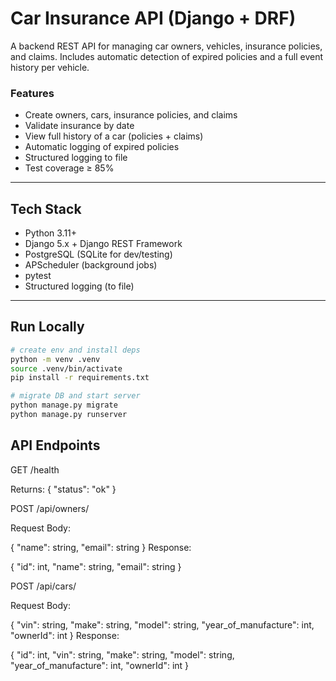 # Car Insurance API (Django + DRF)

A backend REST API for managing car owners, vehicles, insurance policies, and claims. Includes automatic detection of expired policies and a full event history per vehicle.

###  Features
- Create owners, cars, insurance policies, and claims
- Validate insurance by date
- View full history of a car (policies + claims)
- Automatic logging of expired policies
- Structured logging to file
- Test coverage ≥ 85%

---

##  Tech Stack

- Python 3.11+
- Django 5.x + Django REST Framework
- PostgreSQL (SQLite for dev/testing)
- APScheduler (background jobs)
- pytest
- Structured logging (to file)

---

##  Run Locally

```bash
# create env and install deps
python -m venv .venv
source .venv/bin/activate
pip install -r requirements.txt

# migrate DB and start server
python manage.py migrate
python manage.py runserver

```
## API Endpoints

GET /health

Returns:
{ "status": "ok" }


POST /api/owners/

Request Body:

{ "name": string, "email": string }
Response:

{ "id": int, "name": string, "email": string }

POST /api/cars/

Request Body:

{
  "vin": string,
  "make": string,
  "model": string,
  "year_of_manufacture": int,
  "ownerId": int
}
Response:

{ "id": int, "vin": string, "make": string, "model": string, "year_of_manufacture": int, "ownerId": int }
